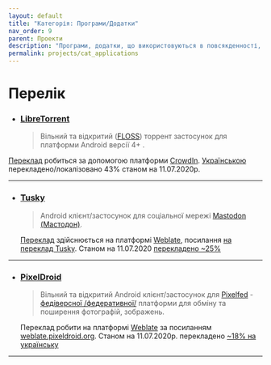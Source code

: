 ```yaml
---
layout: default
title: "Категорія: Програми/Додатки"
nav_order: 9
parent: Проекти
description: "Програми, додатки, що використовуються в повсякденності, в тому числі які не уввійшли до інших категорій"
permalink: projects/cat_applications
---
```


# Перелік

- ### [LibreTorrent](https://github.com/proninyaroslav/libretorrent)
  > Вільний та відкритий ([FLOSS](https://nxnt.link/lLeW6)) торрент застосунок для платформи Android версії 4+ .

 [Переклад](https://github.com/proninyaroslav/libretorrent#translations) робиться за допомогою платформи [CrowdIn](https://crowdin.com/project/libretorrent). [Українською](https://crowdin.com/project/libretorrent/uk#) перекладено/локалізовано 43% станом на 11.07.2020р.
  
---

- ### [Tusky](https://github.com/tuskyapp/Tusky)
  > Android клієнт/застосунок для соціальної мережі [Mastodon (Мастодон)](https://joinmastodon.org/).

  [Переклад](https://github.com/tuskyapp/Tusky#support) здійснюється на платформі [Weblate](https://nxnt.link/eSke2), посилання [на переклад Tusky](https://weblate.tusky.app/). Станом на 11.07.2020 [перекладено ~25%](https://weblate.tusky.app/languages/uk/tusky)
  
---

- ### [PixelDroid](https://pixeldroid.org/)
  > Вільний та відкритий Android клієнт/застосунок для [Pixelfed](https://pixelfed.org/) - [федіверсної /федеративної/](https://nxnt.link/Egwx6) платформи для обміну та поширення фотографій, зображень.

  Переклад робити на платформі [Weblate](https://nxnt.link/eSke2) за посиланням [weblate.pixeldroid.org](https://weblate.pixeldroid.org/). Станом на 11.07.2020р. перекладено [~18% на українську](https://weblate.pixeldroid.org/projects/pixeldroid/pixeldroid/uk/)
  
---
